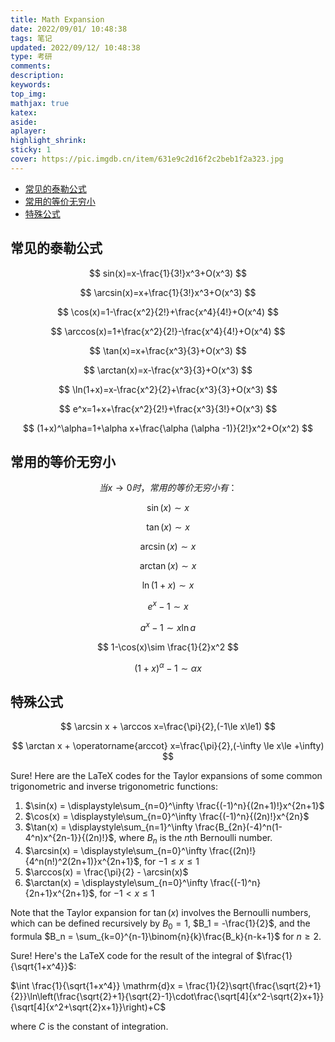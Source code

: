 ```yaml
---
title: Math Expansion
date: 2022/09/01/ 10:48:38
tags: 笔记
updated: 2022/09/12/ 10:48:38
type: 考研
comments:
description:
keywords:
top_img:
mathjax: true
katex:
aside:
aplayer:
highlight_shrink:
sticky: 1
cover: https://pic.imgdb.cn/item/631e9c2d16f2c2beb1f2a323.jpg
---
```


- [常见的泰勒公式](#常见的泰勒公式)
- [常用的等价无穷小](#常用的等价无穷小)
- [特殊公式](#特殊公式)

## 常见的泰勒公式

$$
sin(x)=x-\frac{1}{3!}x^3+O(x^3)
$$

$$
\arcsin(x)=x+\frac{1}{3!}x^3+O(x^3)
$$

$$
\cos(x)=1-\frac{x^2}{2!}+\frac{x^4}{4!}+O(x^4)
$$

$$
\arccos(x)=1+\frac{x^2}{2!}-\frac{x^4}{4!}+O(x^4)
$$

$$
\tan(x)=x+\frac{x^3}{3}+O(x^3)
$$

$$
\arctan(x)=x-\frac{x^3}{3}+O(x^3)
$$

$$
\ln(1+x)=x-\frac{x^2}{2}+\frac{x^3}{3}+O(x^3)
$$

$$
e^x=1+x+\frac{x^2}{2!}+\frac{x^3}{3!}+O(x^3)
$$

$$
(1+x)^\alpha=1+\alpha x+\frac{\alpha (\alpha -1)}{2!}x^2+O(x^2)
$$

## 常用的等价无穷小

$$
当x\to0时，常用的等价无穷小有：
$$

$$
\sin(x)\sim x
$$

$$
\tan(x) \sim x
$$

$$
\arcsin(x)\sim x
$$

$$
\arctan(x)\sim x
$$

$$
\ln(1+x)\sim x
$$

$$
e^x-1\sim x
$$

$$
a^x-1\sim x\ln a
$$

$$
1-\cos(x)\sim \frac{1}{2}x^2
$$

$$
(1+x)^\alpha-1\sim \alpha x
$$

## 特殊公式

$$
\arcsin x + \arccos x=\frac{\pi}{2},(-1\le x\le1)
$$

$$
\arctan x + \operatorname{arccot} x=\frac{\pi}{2},(-\infty \le x\le +\infty)
$$

Sure! Here are the LaTeX codes for the Taylor expansions of some common trigonometric and inverse trigonometric functions:

1. $\sin(x) = \displaystyle\sum_{n=0}^\infty \frac{(-1)^n}{(2n+1)!}x^{2n+1}$
2. $\cos(x) = \displaystyle\sum_{n=0}^\infty \frac{(-1)^n}{(2n)!}x^{2n}$
3. $\tan(x) = \displaystyle\sum_{n=1}^\infty \frac{B_{2n}(-4)^n(1-4^n)x^{2n-1}}{(2n)!}$, where $B_n$ is the $n$th Bernoulli number.
4. $\arcsin(x) = \displaystyle\sum_{n=0}^\infty \frac{(2n)!}{4^n(n!)^2(2n+1)}x^{2n+1}$, for $-1 \leq x \leq 1$
5. $\arccos(x) = \frac{\pi}{2} - \arcsin(x)$
6. $\arctan(x) = \displaystyle\sum_{n=0}^\infty \frac{(-1)^n}{2n+1}x^{2n+1}$, for $-1 < x \leq 1$

Note that the Taylor expansion for $\tan(x)$ involves the Bernoulli numbers, which can be defined recursively by $B_0 = 1$, $B_1 = -\frac{1}{2}$, and the formula $B_n = \sum_{k=0}^{n-1}\binom{n}{k}\frac{B_k}{n-k+1}$ for $n \geq 2$.

Sure! Here's the LaTeX code for the result of the integral of $\frac{1}{\sqrt{1+x^4}}$:

$\int \frac{1}{\sqrt{1+x^4}} \mathrm{d}x = \frac{1}{2}\sqrt{\frac{\sqrt{2}+1}{2}}\ln\left(\frac{\sqrt{2}+1}{\sqrt{2}-1}\cdot\frac{\sqrt[4]{x^2-\sqrt{2}x+1}}{\sqrt[4]{x^2+\sqrt{2}x+1}}\right)+C$

where $C$ is the constant of integration.
